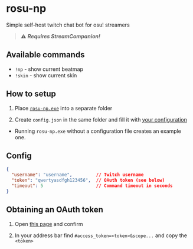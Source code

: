 # rosu-np

Simple self-host twitch chat bot for osu! streamers

> ⚠ ***Requires StreamCompanion!***

## Available commands

* `!np` - show current beatmap
* `!skin` - show current skin

## How to setup

1. Place [`rosu-np.exe`](https://github.com/uzervlad/rosu-np/releases/latest) into a separate folder

2. Create `config.json` in the same folder and fill it with [your configuration](#config)

  * Running `rosu-np.exe` without a configuration file creates an example one.

## Config

```json
{
  "username": "username",         // Twitch username
  "token": "qwertyasdfgh123456",  // OAuth token (see below)
  "timeout": 5                    // Command timeout in seconds
}
```

## Obtaining an OAuth token

1. Open [this page](https://id.twitch.tv/oauth2/authorize?response_type=token&client_id=ci2s72rvzqny52t3sn1fdxd4vaa8uc&redirect_uri=http://localhost:9727&scope=chat%3Aread+chat%3Aedit) and confirm

2. In your address bar find `#access_token=<token>&scope...` and copy the `<token>`
